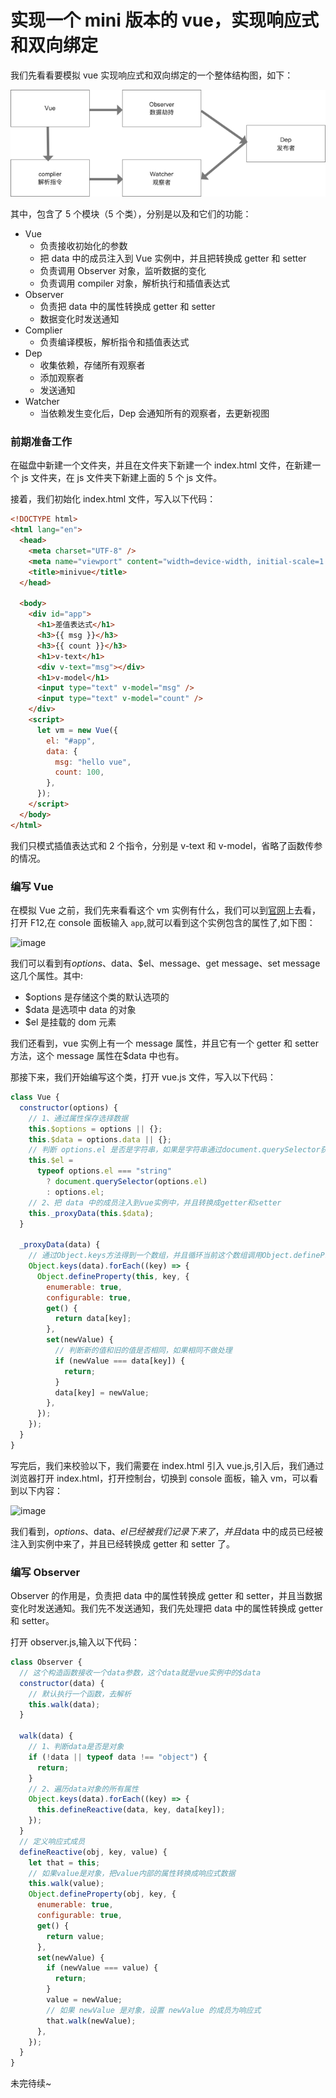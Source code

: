 # 实现一个 mini 版本的 vue，实现响应式和双向绑定

我们先看看要模拟 vue 实现响应式和双向绑定的一个整体结构图，如下：

![vue结构图](./img/structure.png)

其中，包含了 5 个模块（5 个类），分别是以及和它们的功能：

- Vue
  - 负责接收初始化的参数
  - 把 data 中的成员注入到 Vue 实例中，并且把转换成 getter 和 setter
  - 负责调用 Observer 对象，监听数据的变化
  - 负责调用 compiler 对象，解析执行和插值表达式
- Observer
  - 负责把 data 中的属性转换成 getter 和 setter
  - 数据变化时发送通知
- Complier
  - 负责编译模板，解析指令和插值表达式
- Dep
  - 收集依赖，存储所有观察者
  - 添加观察者
  - 发送通知
- Watcher
  - 当依赖发生变化后，Dep 会通知所有的观察者，去更新视图

### 前期准备工作

在磁盘中新建一个文件夹，并且在文件夹下新建一个 index.html 文件，在新建一个 js 文件夹，在 js 文件夹下新建上面的 5 个 js 文件。

接着，我们初始化 index.html 文件，写入以下代码：

```html
<!DOCTYPE html>
<html lang="en">
  <head>
    <meta charset="UTF-8" />
    <meta name="viewport" content="width=device-width, initial-scale=1.0" />
    <title>minivue</title>
  </head>

  <body>
    <div id="app">
      <h1>差值表达式</h1>
      <h3>{{ msg }}</h3>
      <h3>{{ count }}</h3>
      <h1>v-text</h1>
      <div v-text="msg"></div>
      <h1>v-model</h1>
      <input type="text" v-model="msg" />
      <input type="text" v-model="count" />
    </div>
    <script>
      let vm = new Vue({
        el: "#app",
        data: {
          msg: "hello vue",
          count: 100,
        },
      });
    </script>
  </body>
</html>
```

我们只模式插值表达式和 2 个指令，分别是 v-text 和 v-model，省略了函数传参的情况。

### 编写 Vue

在模拟 Vue 之前，我们先来看看这个 vm 实例有什么，我们可以到[官网](https://cn.vuejs.org/v2/guide/index.html)上去看，打开 F12,在 console 面板输入 `app`,就可以看到这个实例包含的属性了,如下图：

![image](https://user-images.githubusercontent.com/19791710/87932191-af7c2580-cabd-11ea-9c06-41fb540ddf33.png)

我们可以看到有$options、$data、\$el、message、get message、set message 这几个属性。其中:

- \$options 是存储这个类的默认选项的
- \$data 是选项中 data 的对象
- \$el 是挂载的 dom 元素

我们还看到，vue 实例上有一个 message 属性，并且它有一个 getter 和 setter 方法，这个 message 属性在\$data 中也有。

那接下来，我们开始编写这个类，打开 vue.js 文件，写入以下代码：

```javaScript
class Vue {
  constructor(options) {
    // 1、通过属性保存选择数据
    this.$options = options || {};
    this.$data = options.data || {};
    // 判断 options.el 是否是字符串，如果是字符串通过document.querySelector获取，如果不是就直接返回options.el
    this.$el =
      typeof options.el === "string"
        ? document.querySelector(options.el)
        : options.el;
    // 2、把 data 中的成员注入到vue实例中，并且转换成getter和setter
    this._proxyData(this.$data);
  }

  _proxyData(data) {
    // 通过Object.keys方法得到一个数组，并且循环当前这个数组调用Object.defineProperty转换成getter和setter
    Object.keys(data).forEach((key) => {
      Object.defineProperty(this, key, {
        enumerable: true,
        configurable: true,
        get() {
          return data[key];
        },
        set(newValue) {
          // 判断新的值和旧的值是否相同，如果相同不做处理
          if (newValue === data[key]) {
            return;
          }
          data[key] = newValue;
        },
      });
    });
  }
}

```

写完后，我们来校验以下，我们需要在 index.html 引入 vue.js,引入后，我们通过浏览器打开 index.html，打开控制台，切换到 console 面板，输入 vm，可以看到以下内容：

![image](https://user-images.githubusercontent.com/19791710/87934160-18b16800-cac1-11ea-9156-324839281773.png)

我们看到，$options、$data、$el 已经被我们记录下来了，并且$data 中的成员已经被注入到实例中来了，并且已经转换成 getter 和 setter 了。

### 编写 Observer

Observer 的作用是，负责把 data 中的属性转换成 getter 和 setter，并且当数据变化时发送通知。我们先不发送通知，我们先处理把 data 中的属性转换成 getter 和 setter。

打开 observer.js,输入以下代码：

```javaScript
class Observer {
  // 这个构造函数接收一个data参数，这个data就是vue实例中的$data
  constructor(data) {
    // 默认执行一个函数，去解析
    this.walk(data);
  }

  walk(data) {
    // 1、判断data是否是对象
    if (!data || typeof data !== "object") {
      return;
    }
    // 2、遍历data对象的所有属性
    Object.keys(data).forEach((key) => {
      this.defineReactive(data, key, data[key]);
    });
  }
  // 定义响应式成员
  defineReactive(obj, key, value) {
    let that = this;
    // 如果value是对象，把value内部的属性转换成响应式数据
    this.walk(value);
    Object.defineProperty(obj, key, {
      enumerable: true,
      configurable: true,
      get() {
        return value;
      },
      set(newValue) {
        if (newValue === value) {
          return;
        }
        value = newValue;
        // 如果 newValue 是对象，设置 newValue 的成员为响应式
        that.walk(newValue);
      },
    });
  }
}

```

未完待续~
